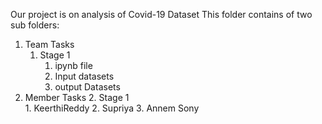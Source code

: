 Our project is on analysis of Covid-19 Dataset
This folder contains of two sub folders:
1. Team Tasks
    1. Stage 1
        1. ipynb file
        2. Input datasets
        3. output Datasets
2. Member Tasks
    2. Stage 1   
        1. KeerthiReddy
        2. Supriya
        3. Annem Sony
